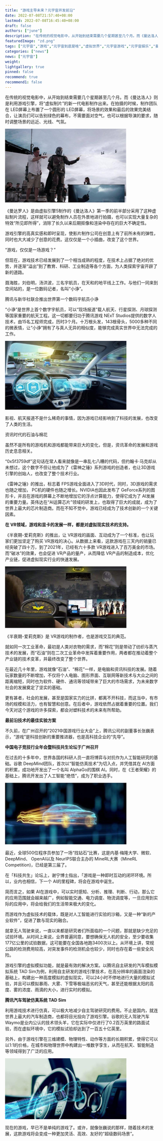 ```yaml
---
title: "游戏主导未来？元宇宙开发前沿"
date: 2022-07-08T21:57:40+08:00
lastmod: 2022-07-08T16:45:40+08:00
draft: false
authors: ["june"]
description: "在传统的视觉电影中，从开始到结束需要几个星期甚至几个月。而《曼达洛人》则是利用游戏引擎，将“虚拟制片”的新一代电影制作出来。在拍摄的时候，制作团队在 LED屏幕上布置了一个圆形的 LED屏幕，将场景的效果和最后的效果完美结合，让演员们可以告别绿色的幕布，不需要面对空气，也可以根据导演的要求，随时调整场景的远近、光线、气氛。"
featuredImage: "zd.png"
tags: ["元宇宙","游戏","元宇宙到底是啥","虚拟世界","元宇宙游戏","元宇宙娱乐","曼达洛人"]
categories: ["news"]
news: ["元宇宙"]
weight: 
lightgallery: true
pinned: false
recommend: true
recommend1: false
---
```



在传统的视觉电影中，从开始到结束需要几个星期甚至几个月。而《曼达洛人》则是利用游戏引擎，将“虚拟制片”的新一代电影制作出来。在拍摄的时候，制作团队在 LED屏幕上布置了一个圆形的 LED屏幕，将场景的效果和最后的效果完美结合，让演员们可以告别绿色的幕布，不需要面对空气，也可以根据导演的要求，随时调整场景的远近、光线、气氛。

![游戏主导未来](zd.png)


《曼达罗人》是由虚拟引擎5制作的《曼达洛人》第一季的前半部分采用了这种虚拟制片流程，这样就可以避免制作人员在外景地进行拍摄，也可以实现大量复杂的特效“所见即所得”，消除了长久以来后期抠像和渲染中存在的巨大不确定性。

游戏引擎的高真实感和即时呈现，使影片制作公司在创意上有了前所未有的弹性，同时也大大减少了创意的花费。这仅仅是一个小插曲，改变了这个世界。

“游戏，仅仅是一场游戏？”

但现在，游戏技术已经发展到了一个相当成熟的程度，在技术上占据了绝对的优势，并逐渐“溢出”到了教育、科研、工业制造等各个方面，为人类探索宇宙开辟了新的道路。

聂海胜，刘伯明，汤洪波，三名宇航员，在天和的地平线上工作。与他们一同来到空间站的，是一位数码记者，名叫“小诤”。

腾讯与新华社联合推出世界第一个数码宇航员小诤

“小诤”是世界上首个数字宇航员，可以“现场报道”载人航天、行星探测、月球探测等国家重要的航天工程。这一切都要归功于腾讯游戏 NExT Studios提供的数字人技术，由15名工程师完成，历时3个月。十万根头发，143根骨头，5000多种不同的微表情，让“小诤”拥有了与真人无异的相似度，能够完成真实世界中无法完成的工作。

![游戏主导未来](wl.png)


影视、航天报道不是什么稀奇的事情，因为游戏已经影响到了科技的发展，也改变了人类的生活。

资讯时代的石油与棉花

虽然不是所有的游戏机和游戏都能带来巨大的变化，但是，资讯革命的发展和游戏历史息息相关。

“0x5f3759df”这句话在常人看来就像是一串乱七八糟的代码，但约翰卡·马克却从未想过，这个数字不但让他成为了《雷神之锤》系列游戏的创造者，也让3D游戏引擎的创始人，也改变了整个技术行业。

《雷神之锤》的推出，标志着 FPS游戏全面进入了3D时代，同时，3D游戏的需求也随之增加， PC机的硬件也随之增长。NVIDIA也因此发布了 GeForce系列的图形卡，并且在游戏的屏幕上不断地增加它的浮点计算能力，使得它成为了 AI发展的重要力量。英伟达在“AI运算芯片”领域的研发上，也取得了巨大的成就，成为了世界上最大的芯片制造商。而在不知不觉中，游戏已经成为了技术创新的一个关键因素。

**在 VR领域，游戏和显卡的发展一样，都是对虚拟现实技术的支持。** 

《半衰期-爱莉克斯》的推出，让 VR游戏的画面、互动成为了一个标准，也让玩家们更加坚定了购买 VR游戏的决心。从数据上来看，这款游戏在三天内的销量已经突破了四十万，到了2021年，已经有六十多款 VR游戏进入了百万美金的市场。而“破冰”的效果，也会促进 VR产品的量产，从而降低 VR产品的制造成本，优化产业链，促进虚拟现实行业的快速发展。

![游戏主导未来](gl.png)


《半衰期-爱莉克斯》是 VR游戏的制作者，也是游戏交互的典范。

就如同一次工业革命，最初是人类对衣物的需求，而“棉花”则是带动了纺织与蒸汽技术的发展，而“石油”则在二次工业革命中发挥着重要作用，两者都在推动着整个产业链的技术变革，并最终改变了整个世界。

在最近几十年里，游戏就像“石油”、“棉花”一样，是电脑和资讯科技的发展。随着玩家数量的不断增加，不仅将个人电脑、图形界面、互联网等新技术与大众之间的距离缩短，同时也为软件、硬件、通讯等领域带来了巨大的市场需求，为未来数字社会的发展奠定了坚实的基础。

更有甚者，社会的发展，甚至是国家实力的比拼，都离不开科技，而这当中，有市场的规模和活力，也有智慧和创意。在后者中，游戏依然占据着重要的位置。我们今天对这个游戏的许多探索，都会对塑料技术的未来有所帮助。

**最前沿技术的最佳实验方案** 

不久前，在广州召开的“2021中国游戏行业大会”上，腾讯公司的副董事长张巍表示，“游戏”是科技创新的重要推进器，也是高科技企业的“先导”。

**中国电子竞技行业年会暨科技共生论坛于广州召开** 

在过去的十多年中，世界各国的科研人员一直将博弈与对抗作为人工智能研究的基础。谷歌 DeepMind团队，首次以“智能仿真技术”为切入点，并凭借其在 AI方面的积累，成功地开发出了一个名叫 AlphaGo的围棋 AI。同时，在《王者荣耀》的基础上，腾讯开发出了人工智能“绝悟”，成为了职业选手。

![游戏主导未来](bl.png)


最近，全球500位程序员参加了一场“找钻石”比赛，这是内基·梅隆大学、微软、 DeepMind、 OpenAI以及 NeurIPS联合主办的 MineRL大赛（MineRL Competition)，已经是第三届了。

在「科技共生」论坛上，谢宁博士指出，「游戏是一种即时互动的闭环环境。所以，业内也相信，下一个 AI的里程碑，将会在游戏中诞生。

简而言之，如果 AI在游戏中，可以实时感知、分析、推理、判断、行动，那么它的应用范围就会越来越广，例如智能交通、电力调度、物流调度等，一旦应用到实际的应用中，将会给我们的生活带来极大的变化。

而游戏作为虚拟技术的载体，既是对人工智能进行实验的沙箱，又是一种“新的产业软件”，促进了数与现实的融合。

就拿无人驾驶来说，一直以来都是研究者们所面临的一个问题，那就是缺少充足的试验环境。从时间上来说，业界普遍同意，要想确保无人机的安全，至少要收集177亿公里的试验数据，这可能要在全国各地跑3400次以上。从环境上讲，常规公路的检测费用较高，对突发事件的检测机会也较少，同时也存在着一些安全风险。

游戏引擎的虚拟模拟功能，就是最有效的解决方案。以腾讯自主研发的汽车模拟模拟系统 TAD Sim为例，利用自主研发的游戏引擎技术，在高分辨率的画面渲染的基础上，构建出一种高度模拟的虚拟现实，可以24小时不停地进行大量的模拟试验，并且可以模拟暴雨、大雾、下雪等极端恶劣的天气，甚至还能根据太阳的高度、雾的浓度、雨滴的大小，进行实时的模拟。

**腾讯汽车驾驶仿真系统 TAD Sim** 

利用游戏技术进行仿真，可以极大地减少自主驾驶研究的费用。不止是国内，就连世界上最大的汽车制造商，也都将目光投向了游戏引擎。谷歌的无人驾驶汽车 Waymo是业内公认的技术领头羊，它在实际中仅进行了0.2百万英里的路面试验，而在虚拟环境中，它的模拟试验却达到了一百五十亿英里。

另外，由于游戏引擎在三维建模、物理特性、动作等方面的长期积累，使得它可以以1:1的价格，在城市和物理世界中构建出一堆数字孪生，从而在航天、智能制造等领域得到了广泛的应用。

![游戏主导未来](bg.png)



现在的游戏，早已不是单纯的游戏了。或许，就像张巍说的那样，随着技术的发展，这款游戏将会变成一种更加灵活、高效、友好的“超级数码场景”。